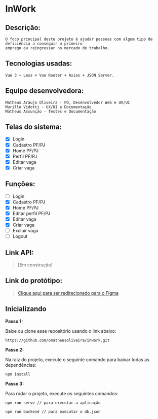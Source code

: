 # InWork

## Descrição:
```
O foco principal deste projeto é ajudar pessoas com algum tipo de deficiência a conseguir o primeiro 
emprego ou reingressar no mercado de trabalho.
```

## Tecnologias usadas: 
```
Vue 3 + Less + Vue Router + Axios + JSON Server. 
```

## Equipe desenvolvedora:

```
Matheus Araujo Oliveira - PO, Desenvolvedor Web e UX/UI
Murillo Vidotti - UX/UI e Documentação 
Matheus Assunção - Testes e Documentação

```

## Telas do sistema:

- [x] Login
- [x] Cadastro PF/PJ
- [x] Home PF/PJ
- [x] Perfil PF/PJ
- [x] Editar vaga
- [x] Criar vaga

## Funções:

- [ ] Login
- [x] Cadastro PF/PJ
- [x] Home PF/PJ
- [x] Editar perfil PF/PJ
- [x] Editar vaga
- [x] Criar vaga
- [ ] Excluir vaga
- [ ] Logout

## Link API:

>[Em construção] 

## Link do protótipo:

> [Clique aqui para ser redirecionado para o Figma](https://www.figma.com/proto/q0xqySHO8g7Pl3nsqRc0Nj/InWork?node-id=323%3A4&scaling=scale-down&page-id=0%3A1&starting-point-node-id=323%3A4)


## Inicializando

**Passo 1:**

Baixe ou clone esse repositório usando o link abaixo:  

```
https://github.com/omatheusoliveira/inwork.git
```

**Passo 2:**

Na raiz do projeto, execute o seguinte comando para baixar todas as dependências:

```
npm install
```

**Passo 3:**

Para rodar o projeto, execute os seguintes comandos:

```
npm run serve // para executar a aplicação

npm run backend // para executar o db.json
```
